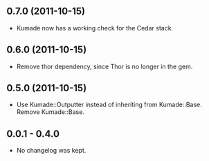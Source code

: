 ## 0.7.0 (2011-10-15)
* Kumade now has a working check for the Cedar stack.

## 0.6.0 (2011-10-15)
* Remove thor dependency, since Thor is no longer in the gem.

## 0.5.0 (2011-10-15)
* Use Kumade::Outputter instead of inheriting from Kumade::Base. Remove
  Kumade::Base.

## 0.0.1 - 0.4.0
* No changelog was kept.
